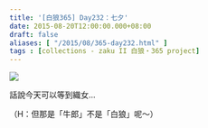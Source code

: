 ```yaml
---
title: '[白狼365] Day232：七夕'
date: 2015-08-20T12:00:00.000+08:00
draft: false
aliases: [ "/2015/08/365-day232.html" ]
tags : [collections - zaku II 白狼・365 project]
---
```


[![](https://farm1.staticflickr.com/705/20083908263_6da79a758b_z.jpg)](https://farm1.staticflickr.com/705/20083908263_6da79a758b_z.jpg)

話說今天可以等到織女...

  

（H：但那是「牛郎」不是「白狼」呢～）